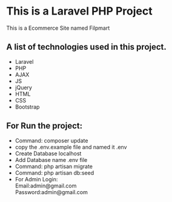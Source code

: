 # This is a Laravel PHP Project
This is a Ecommerce Site named Filpmart 
## A list of technologies used in this project.
<ul>
    <li>Laravel</li>
    <li>PHP</li>
    <li>AJAX</li>
    <li>JS</li>
    <li>jQuery</li>
    <li>HTML</li>
    <li>CSS</li>
    <li>Bootstrap</li>
</ul>

## For Run the project:
<ul>
   <li>Command: composer update</li>
   <li>copy the .env.example file and named it .env</li>
   <li>Create Database localhost</li>
   <li>Add Database name .env file</li>
   <li>Command: php artisan migrate</li>
   <li>Command: php artisan db:seed</li>
   <li>For Admin Login: <br>
        Email:admin@gmail.com <br>
        Password:admin@gmail.com
   </li>
</ul>
